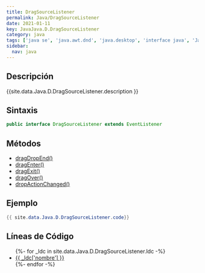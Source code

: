 ```yaml
---
title: DragSourceListener
permalink: Java/DragSourceListener
date: 2021-01-11
key: JavaJava.D.DragSourceListener
category: java
tags: ['java se', 'java.awt.dnd', 'java.desktop', 'interface java', 'Java 1.2']
sidebar: 
  nav: java
---
```


## Descripción
{{site.data.Java.D.DragSourceListener.description }}

## Sintaxis
~~~java
public interface DragSourceListener extends EventListener
~~~

## Métodos
* [dragDropEnd()](/Java/DragSourceListener/dragDropEnd)
* [dragEnter()](/Java/DragSourceListener/dragEnter)
* [dragExit()](/Java/DragSourceListener/dragExit)
* [dragOver()](/Java/DragSourceListener/dragOver)
* [dropActionChanged()](/Java/DragSourceListener/dropActionChanged)

## Ejemplo
~~~java
{{ site.data.Java.D.DragSourceListener.code}}
~~~

## Líneas de Código
<ul>
{%- for _ldc in site.data.Java.D.DragSourceListener.ldc -%}
   <li>
       <a href="{{_ldc['url'] }}">{{ _ldc['nombre'] }}</a>
   </li>
{%- endfor -%}
</ul>
